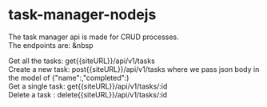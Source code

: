 # task-manager-nodejs

The task manager api is made for CRUD processes.</br>
The endpoints are:
&nbsp

Get all the tasks: get{{siteURL}}/api/v1/tasks</br>
Create a new task: post{{siteURL}}/api/v1/tasks where we pass json body in the model of {"name":,"completed":)</br>
Get a single task: get{{siteURL}}/api/v1/tasks/:id</br>
Delete a task : delete{{siteURL}}/api/v1/tasks/:id</br>
